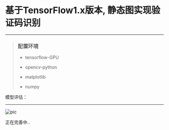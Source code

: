 # 基于TensorFlow1.x版本, 静态图实现验证码识别



---

> ###  配置环境
>
> - tensorflow-GPU
>
> - opencv-python
> - matplotlib
> - numpy



模型评估：



---

![pic](D:\PyCharm\deep_learning_TensorFlow\爬取图书馆图片\CNN\pic.png)

正在完善中..